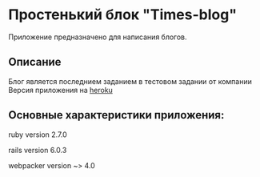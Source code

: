 # Простенький блок "Times-blog"
Приложение предназначено для написания блогов. 

## Описание
Блог является последнием заданием в тестовом задании от компании 
Версия приложения на [heroku](https://times-blog.herokuapp.com/)


## Основные характеристики приложения:
ruby version 2.7.0

rails version 6.0.3

webpacker version ~> 4.0
